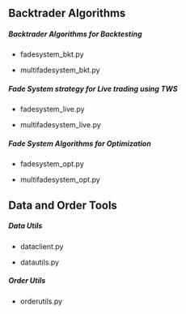 
## Backtrader Algorithms

##### Backtrader Algorithms for Backtesting

 *  fadesystem_bkt.py

 *  multifadesystem_bkt.py

##### Fade System strategy for Live trading using TWS

 *  fadesystem_live.py
 
 *  multifadesystem_live.py

##### Fade System Algorithms for Optimization

 *  fadesystem_opt.py

 *  multifadesystem_opt.py

## Data and Order Tools

##### Data Utils

 * dataclient.py
 
 *  datautils.py

##### Order Utils

 * orderutils.py

